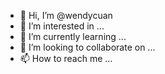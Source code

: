 - 👋 Hi, I’m @wendycuan
- 👀 I’m interested in ...
- 🌱 I’m currently learning ...
- 💞️ I’m looking to collaborate on ...
- 📫 How to reach me ...

<!---
wendycuan/wendycuan is a ✨ special ✨ repository because its `README.md` (this file) appears on your GitHub profile.
You can click the Preview link to take a look at your changes.
--->
